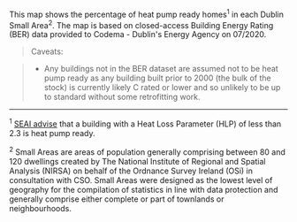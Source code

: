 This map shows the percentage of heat pump ready homes<sup>1</sup> in each Dublin Small Area<sup>2</sup>.  The map is based on closed-access Building Energy Rating (BER) data provided to Codema - Dublin's Energy Agency on 07/2020.  

> Caveats:

> - Any buildings not in the BER dataset are assumed not to be heat pump ready as any building built prior to 2000 (the bulk of the stock) is currently likely C rated or lower and so unlikely to be up to standard without some retrofitting work.

<object type="text/html" data="../../html/heat_pump_ready_hhs.html" width="1000" height="1000" frameborder="0"></object>

---

<sup>1</sup> [SEAI advise](https://www.seai.ie/publications/Technical_Advisor_Role.pdf) that a building with a Heat Loss Parameter (HLP) of less than 2.3 is heat pump ready.

<sup>2</sup> Small Areas are areas of population generally comprising between 80 and 120 dwellings created by The National Institute of Regional and Spatial Analysis (NIRSA) on behalf of the Ordnance Survey Ireland (OSi) in consultation with CSO. Small Areas were designed as the lowest level of geography for the compilation of statistics in line with data protection and generally comprise either complete or part of townlands or neighbourhoods. 